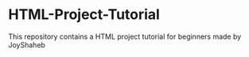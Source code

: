 # HTML-Project-Tutorial
This repository contains a HTML project tutorial for beginners made by JoyShaheb
